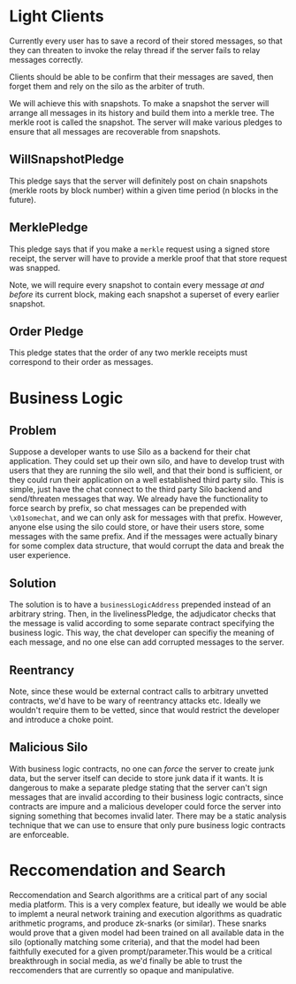 # Light Clients

Currently every user has to save a record of their stored messages, so that they can threaten to invoke the relay thread if the server fails to relay messages correctly.

Clients should be able to be confirm that their messages are saved, then forget them and rely on the silo as the arbiter of truth.

We will achieve this with snapshots. To make a snapshot the server will arrange all messages in its history and build them into a merkle tree. The merkle root is called the snapshot. The server will make various pledges to ensure that all messages are recoverable from snapshots.

## WillSnapshotPledge

This pledge says that the server will definitely post on chain snapshots (merkle roots by block number) within a given time period (n blocks in the future).

## MerklePledge

This pledge says that if you make a `merkle` request using a signed store receipt, the server will have to provide a merkle proof that that store request was snapped.

Note, we will require every snapshot to contain every message *at and before* its current block, making each snapshot a superset of every earlier snapshot.

## Order Pledge

This pledge states that the order of any two merkle receipts must correspond to their order as messages.

# Business Logic

## Problem

Suppose a developer wants to use Silo as a backend for their chat application. They could set up their own silo, and have to develop trust with users that they are running the silo well, and that their bond is sufficient, or they could run their application on a well established third party silo. This is simple, just have the chat connect to the third party Silo backend and send/threaten messages that way. We already have the functionality to force search by prefix, so chat messages can be prepended with `\x01somechat`, and we can only ask for messages with that prefix. However, anyone else using the silo could store, or have their users store, some messages with the same prefix. And if the messages were actually binary for some complex data structure, that would corrupt the data and break the user experience.

## Solution

The solution is to have a `businessLogicAddress` prepended instead of an arbitrary string. Then, in the livelinessPledge, the adjudicator checks that the message is valid according to some separate contract specifying the business logic. This way, the chat developer can specifiy the meaning of each message, and no one else can add corrupted messages to the server.

## Reentrancy

Note, since these would be external contract calls to arbitrary unvetted contracts, we'd have to be wary of reentrancy attacks etc. Ideally we wouldn't require them to be vetted, since that would restrict the developer and introduce a choke point.

## Malicious Silo

With business logic contracts, no one can *force* the server to create junk data, but the server itself can decide to store junk data if it wants. It is dangerous to make a separate pledge stating that the server can't sign messages that are invalid according to their business logic contracts, since contracts are impure and a malicious developer could force the server into signing something that becomes invalid later. There may be a static analysis technique that we can use to ensure that only pure business logic contracts are enforceable.

# Reccomendation and Search

Reccomendation and Search algorithms are a critical part of any social media platform. This is a very complex feature, but ideally we would be able to implemt a neural network training and execution algorithms as quadratic arithmetic programs, and produce zk-snarks (or similar). These snarks would prove that a given model had been trained on all available data in the silo (optionally matching some criteria), and that the model had been faithfully executed for a given prompt/parameter.This would be a critical breakthrough in social media, as we'd finally be able to trust the reccomenders that are currently so opaque and manipulative.